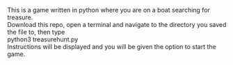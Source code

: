 This is a game written in python where you are on a boat searching for treasure. <br />
Download this repo, open a terminal and navigate to the directory you saved the file to, then type<br />
python3 treasurehunt.py<br />
Instructions will be displayed and you will be given the option to start the game.
